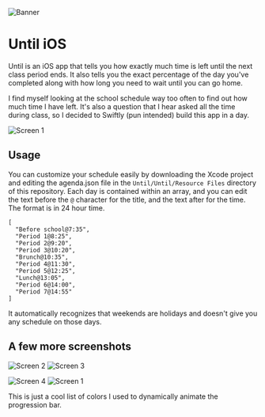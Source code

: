  ![Banner](Assets/Banner.png)

# Until iOS

Until is an iOS app that tells you how exactly much time is left until the next class period ends. It also tells you the exact percentage of the day you've completed along with how long you need to wait until you can go home.

I find myself looking at the school schedule way too often to find out how much time I have left. It's also a question that I hear asked all the time during class, so I decided to Swiftly (pun intended) build this app in a day.

 ![Screen 1](Assets/Screenshots/1.PNG)

## Usage
You can customize your schedule easily by downloading the Xcode project and editing the agenda.json file in the `Until/Until/Resource Files` directory of this repository. Each day is contained within an array, and you can edit the text before the `@` character for the title, and the text after for the time. The format is in 24 hour time.

```
[
  "Before school@7:35",
  "Period 1@8:25",
  "Period 2@9:20",
  "Period 3@10:20",
  "Brunch@10:35",
  "Period 4@11:30",
  "Period 5@12:25",
  "Lunch@13:05",
  "Period 6@14:00",
  "Period 7@14:55"
]
```
It automatically recognizes that weekends are holidays and doesn't give you any schedule on those days.

## A few more screenshots

![Screen 2](Assets/Screenshots/2.PNG)
![Screen 3](Assets/Screenshots/3.PNG)

![Screen 4](Assets/Screenshots/4.PNG)
![Screen 1](Assets/Color-Progression.png)

This is just a cool list of colors I used to dynamically animate the progression bar.